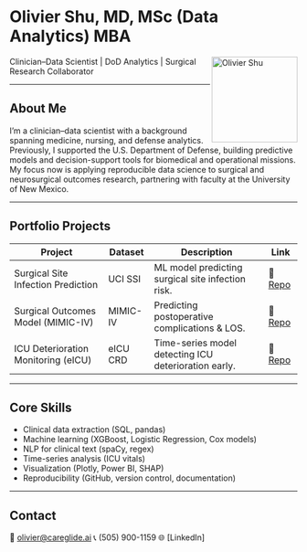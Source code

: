 # Olivier Shu, MD, MSc (Data Analytics)  MBA  
<img src="assets/pic.jpg" alt="Olivier Shu" width="150" align="right">

Clinician–Data Scientist | DoD Analytics | Surgical Research Collaborator  


---

## About Me  
I’m a clinician–data scientist with a background spanning medicine, nursing, and defense analytics.  
Previously, I supported the U.S. Department of Defense, building predictive models and decision-support tools for biomedical and operational missions.  
My focus now is applying reproducible data science to surgical and neurosurgical outcomes research, partnering with faculty at the University of New Mexico.

---

## Portfolio Projects  
| Project | Dataset | Description | Link |
|----------|----------|--------------|------|
| Surgical Site Infection Prediction | UCI SSI | ML model predicting surgical site infection risk. | 🔗 [Repo](#) |
| Surgical Outcomes Model (MIMIC-IV) | MIMIC-IV| Predicting postoperative complications & LOS. | 🔗 [Repo](#) |
| ICU Deterioration Monitoring (eICU)| eICU CRD| Time-series model detecting ICU deterioration early. | 🔗 [Repo](#) |


---

## Core Skills  
- Clinical data extraction (SQL, pandas)  
- Machine learning (XGBoost, Logistic Regression, Cox models)  
- NLP for clinical text (spaCy, regex)  
- Time-series analysis (ICU vitals)  
- Visualization (Plotly, Power BI, SHAP)  
- Reproducibility (GitHub, version control, documentation)

---

##  Contact  
📧 olivier@careglide.ai
📞 (505) 900-1159 
🌐 [LinkedIn]
